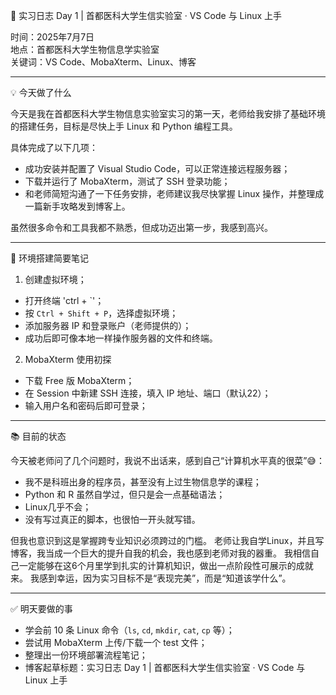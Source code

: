  🧬 实习日志 Day 1 | 首都医科大学生信实验室 · VS Code 与 Linux 上手

时间：2025年7月7日  
地点：首都医科大学生物信息学实验室  
关键词：VS Code、MobaXterm、Linux、博客

---

 💡 今天做了什么

今天是我在首都医科大学生物信息实验室实习的第一天，老师给我安排了基础环境的搭建任务，目标是尽快上手 Linux 和 Python 编程工具。

具体完成了以下几项：
- 成功安装并配置了 Visual Studio Code，可以正常连接远程服务器；
- 下载并运行了 MobaXterm，测试了 SSH 登录功能；
- 和老师简短沟通了一下任务安排，老师建议我尽快掌握 Linux 操作，并整理成一篇新手攻略发到博客上。

虽然很多命令和工具我都不熟悉，但成功迈出第一步，我感到高兴。

---

 🔧 环境搭建简要笔记

 1. 创建虚拟环境；
- 打开终端 'ctrl + `'；
- 按 `Ctrl + Shift + P`，选择虚拟环境；
- 添加服务器 IP 和登录账户（老师提供的）；
- 成功后即可像本地一样操作服务器的文件和终端。

 2. MobaXterm 使用初探
- 下载 Free 版 MobaXterm；
- 在 Session 中新建 SSH 连接，填入 IP 地址、端口（默认22）；
- 输入用户名和密码后即可登录；

---

 📚 目前的状态

今天被老师问了几个问题时，我说不出话来，感到自己“计算机水平真的很菜”😅：

- 我不是科班出身的程序员，甚至没有上过生物信息学的课程；
- Python 和 R 虽然自学过，但只是会一点基础语法；
- Linux几乎不会；
- 没有写过真正的脚本，也很怕一开头就写错。

但我也意识到这是掌握跨专业知识必须跨过的门槛。
老师让我自学Linux，并且写博客，我当成一个巨大的提升自我的机会，我也感到老师对我的器重。
我相信自己一定能够在这6个月里学到扎实的计算机知识，做出一点阶段性可展示的成就来。
我感到幸运，因为实习目标不是“表现完美”，而是“知道该学什么”。

---

 ✅ 明天要做的事

- 学会前 10 条 Linux 命令（`ls`, `cd`, `mkdir`, `cat`, `cp` 等）；
- 尝试用 MobaXterm 上传/下载一个 test 文件；
- 整理出一份环境部署流程笔记；
- 博客起草标题：实习日志 Day 1 | 首都医科大学生信实验室 · VS Code 与 Linux 上手

